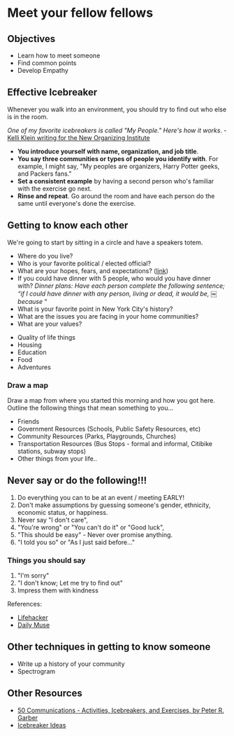 # Meet your fellow fellows

## Objectives

* Learn how to meet someone
* Find common points
* Develop Empathy

## Effective Icebreaker 

Whenever you walk into an environment, you should try to find out who else is in the room. 

*One of my favorite icebreakers is called "My People." Here's how it works*. - [Kelli Klein writing for the New Organizing Institute](http://archive.neworganizing.com/contentblog/tip-using-effective-icebreakers)

* **You introduce yourself with name, organization, and job title**.
* **You say three communities or types of people you identify with**. For example, I might say, "My peoples are organizers, Harry Potter geeks, and Packers fans."
* **Set a consistent example** by having a second person who's familiar with the exercise go next.
* **Rinse and repeat**. Go around the room and have each person do the same until everyone's done the exercise.

## Getting to know each other

We're going to start by sitting in a circle and have a speakers totem.

* Where do you live?
* Who is your favorite political / elected official?
* What are your hopes, fears, and expectations? ([link](https://www.mindtools.com/pages/article/newLDR_76.htm))
* If you could have dinner with 5 people, who would you have dinner with? 
*Dinner plans: Have each person complete the following sentence; “if I could have dinner with any person, living or dead, it would be, ￼ because* “
* What is your favorite point in New York City's history?
* What are the issues you are facing in your home communities?
* What are your values?
 - Quality of life things
 - Housing
 - Education
 - Food
 - Adventures

### Draw a map

Draw a map from where you started this morning and how you got here. Outline the following things that mean something to you...

* Friends
* Government Resources (Schools, Public Safety Resources, etc)
* Community Resources (Parks, Playgrounds, Churches)
* Transportation Resources (Bus Stops - formal and informal, Citibike stations, subway stops)
* Other things from your life..


## Never say or do the following!!!

1. Do everything you can to be at an event / meeting EARLY! 
2. Don't make assumptions by guessing someone's gender, ethnicity, economic status, or happiness. 
2. Never say "I don't care",
3. "You're wrong" or "You can't do it" or "Good luck",
5. "This should be easy" - Never over promise anything.
6. "I told you so" or "As I just said before..."


### Things you should say

1. "I'm sorry"
2. "I don't know; Let me try to find out"
3. Impress them with kindness 

References:
* [Lifehacker](http://www.lifehack.org/articles/communication/7-things-you-should-never-say-someone.html)
* [Daily Muse](https://www.themuse.com/advice/30-things-you-should-never-say-in-a-job-interview)

## Other techniques in getting to know someone 
* Write up a history of your community
* Spectrogram


## Other Resources 

* [50 Communications - Activities, Icebreakers, and Exercises, by Peter R. Garber](https://www2.cortland.edu/dotAsset/c1a635f6-a099-4ede-8f15-79b86e315088.pdf)
* [Icebreaker Ideas](http://www.stcloudstate.edu/reslife/staff/documents/icebreakers.pdf)
